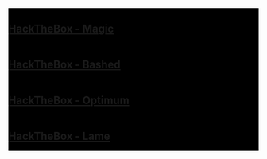 <head>
  <link rel="stylesheet" href="https://github.com/dennylee22/Writeups/blob/gh-pages/assets/css/style.css">
</head>

<div class="row" style = "red;">
  <div class="column" style="background-color:#000000;">
    <h2><a href="https://dennylee22.github.io/Writeups/Magic/">HackTheBox - Magic</a></h2>
  </div>
  <div class="column" style="background-color:#000000;">
    <h2><a href="https://dennylee22.github.io/Writeups/Bashed/">HackTheBox - Bashed</a></h2>
  </div>
</div>

<div class="row" style="red;">
  <div class="column" style="background-color:#000000;">
    <h2><a href="https://dennylee22.github.io/Writeups/Optimum/">HackTheBox - Optimum</a></h2>
  </div>
  <div class="column" style="background-color:#000000;">
    <h2><a href="https://dennylee22.github.io/Writeups/Lame/">HackTheBox - Lame</a></h2>
  </div>
</div>

